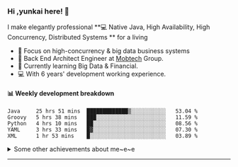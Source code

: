 ### Hi ,yunkai here! :wave: 

I make elegantly professional **💻 Native Java, High Availability, High Concurrency, Distributed Systems ** for a living

* 🧐   Focus on high-concurrency & big data business systems
* 💼   Back End Architect Engineer at [Mobtech](https://www.mob.com/) Group.
* 🌱   Currently learning Big Data & Financial.
* 💻   With 6 years' development working experience.

#### :bar_chart: Weekly development breakdown

<!--START_SECTION:waka-->
```text
Java     25 hrs 51 mins  █████████████▒░░░░░░░░░░░   53.04 % 
Groovy   5 hrs 38 mins   ███░░░░░░░░░░░░░░░░░░░░░░   11.59 % 
Python   4 hrs 10 mins   ██░░░░░░░░░░░░░░░░░░░░░░░   08.56 % 
YAML     3 hrs 33 mins   █▓░░░░░░░░░░░░░░░░░░░░░░░   07.30 % 
XML      1 hr 53 mins    █░░░░░░░░░░░░░░░░░░░░░░░░   03.89 % 
```
<!--END_SECTION:waka-->

<details>
  <summary>Some other achievements about me~e~e</summary>
  <br>

* 👑   Some GitHub statistical reports:

<p align="center">
<img align="center" src="https://github-readme-stats.vercel.app/api/top-langs/?username=JanYunkai&hide_langs_below=1&theme=default&line_height=27&layout=compact" />
<img align="center" src="https://github-readme-stats.vercel.app/api?username=JanYunkai&show_icons=true&count_private=true&include_all_commits=true&line_height=21&layout=compact" alt="halfrost's Github Stats" />
<img align="center" src="https://github-profile-trophy.vercel.app/?username=JanYunkai&column=7" alt="JanYunkai's Github Trophy" />
</p>

</details>

---
